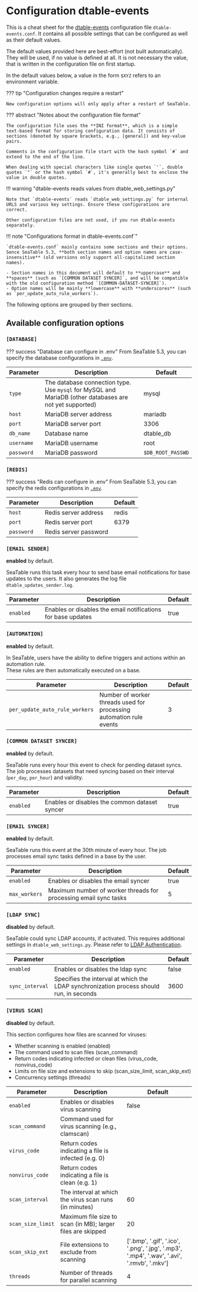 # Configuration dtable-events

This is a cheat sheet for the [dtable-events](/introduction/architecture/#seatable-server-container) configuration file `dtable-events.conf`. It contains all possible settings that can be configured as well as their default values.

The default values provided here are best-effort (not built automatically). They will be used, if no value is defined at all. It is not necessary the value, that is written in the configuration file on first startup.

In the default values below, a value in the form `$XYZ` refers to an environment variable.

??? tip "Configuration changes require a restart"

    New configuration options will only apply after a restart of SeaTable.

??? abstract "Notes about the configuration file format"

    The configuration file uses the **INI format**, which is a simple text-based format for storing configuration data. It consists of sections (denoted by square brackets, e.g., [general]) and key-value pairs.

    Comments in the configuration file start with the hash symbol `#` and extend to the end of the line.

    When dealing with special characters like single quotes `'`, double quotes `"` or the hash symbol `#`, it's generally best to enclose the value in double quotes.

!!! warning "dtable-events reads values from dtable_web_settings.py"

    Note that `dtable-events` reads `dtable_web_settings.py` for internal URLS and various key settings. Ensure these configurations are correct.

    Other configuration files are not used, if you run dtable-events separately.

!!! note "Configurations format in dtable-events.conf`"

    `dtable-events.conf` mainly contains some sections and their options. Sence SeaTable 5.3, **both section names and option names are case-insensitive** (old versions only support all-capitalized section names). 
    
    - Section names in this document will default to **uppercase** and **spaces** (such as `[COMMON DATASET SYNCER]`, and will be compatible with the old configuration method `[COMMON-DATASET-SYNCER]`). 
    - Option names will be mainly **lowercase** with **underscores** (such as `per_update_auto_rule_workers`).

The following options are grouped by their sections.

## Available configuration options

### `[DATABASE]`

??? success "Database can configure in .env"
    From SeaTable 5.3, you can specify the database configurations in [`.env`](./environment-variables.md#table-of-settings).

| Parameter  | Description                                                                                             | Default           |
| ---------- | ------------------------------------------------------------------------------------------------------- | ----------------- |
| `type`     | The database connection type. Use `mysql` for MySQL and MariaDB (other databases are not yet supported) | mysql             |
| `host`     | MariaDB server address                                                                                  | mariadb           |
| `port`     | MariaDB server port                                                                                     | 3306              |
| `db_name`  | Database name                                                                                           | dtable_db         |
| `username` | MariaDB username                                                                                        | root              |
| `password` | MariaDB password                                                                                        | `$DB_ROOT_PASSWD` |

### `[REDIS]`

??? success "Redis can configure in .env"
    From SeaTable 5.3, you can specify the redis configurations in [`.env`](./environment-variables.md#table-of-settings).

| Parameter  | Description           | Default |
| ---------- | --------------------- | ------- |
| `host`     | Redis server address  | redis   |
| `port`     | Redis server port     | 6379    |
| `password` | Redis server password |         |

### `[EMAIL SENDER]`

**enabled** by default.

SeaTable runs this task every hour to send base email notifications for base updates to the users. It also generates the log file `dtable_updates_sender.log`.

| Parameter | Description                                                  | Default |
| --------- | ------------------------------------------------------------ | ------- |
| `enabled` | Enables or disables the email notifications for base updates | true    |

### `[AUTOMATION]`

**enabled** by default.

In SeaTable, users have the ability to define triggers and actions within an automation rule.  
These rules are then automatically executed on a base.

| Parameter                      | Description                                                                                                          | Default |
| ------------------------------ | -------------------------------------------------------------------------------------------------------------------- | ------- |
| `per_update_auto_rule_workers` | Number of worker threads used for processing automation rule events                                                  | 3       |

### `[COMMON DATASET SYNCER]`

**enabled** by default.

SeaTable runs every hour this event to check for pending dataset syncs. The job processes datasets that need syncing based on their interval (`per_day`, `per_hour`) and validity.

| Parameter | Description                                   | Default |
| --------- | --------------------------------------------- | ------- |
| `enabled` | Enables or disables the common dataset syncer | true    |

### `[EMAIL SYNCER]`

**enabled** by default.

SeaTable runs this event at the 30th minute of every hour. The job processes email sync tasks defined in a base by the user.

| Parameter     | Description                                                      | Default |
| ------------- | ---------------------------------------------------------------- | ------- |
| `enabled`     | Enables or disables the email syncer                             | true    |
| `max_workers` | Maximum number of worker threads for processing email sync tasks | 5       |

### `[LDAP SYNC]`

**disabled** by default.

SeaTable could sync LDAP accounts, if activated. This requires additional settings in `dtable_web_settings.py`. Please refer to [LDAP Authentication](../configuration/authentication/ldap.md).

| Parameter       | Description                                                                             | Default |
| --------------- | --------------------------------------------------------------------------------------- | ------- |
| `enabled`       | Enables or disables the ldap sync                                                       | false   |
| `sync_interval` | Specifies the interval at which the LDAP synchronization process should run, in seconds | 3600    |

### `[VIRUS SCAN]`

**disabled** by default.

This section configures how files are scanned for viruses:

- Whether scanning is enabled (enabled)
- The command used to scan files (scan_command)
- Return codes indicating infected or clean files (virus_code, nonvirus_code)
- Limits on file size and extensions to skip (scan_size_limit, scan_skip_ext)
- Concurrency settings (threads)

| Parameter         | Description                                                 | Default                                                                                   |
| ----------------- | ----------------------------------------------------------- | ----------------------------------------------------------------------------------------- |
| `enabled`         | Enables or disables virus scanning                          | false                                                                                     |
| `scan_command`    | Command used for virus scanning (e.g., clamscan)            |                                                                                           |
| `virus_code`      | Return codes indicating a file is infected (e.g. 0)         |                                                                                           |
| `nonvirus_code`   | Return codes indicating a file is clean (e.g. 1)            |                                                                                           |
| `scan_interval`   | The interval at which the virus scan runs (in minutes)      | 60                                                                                        |
| `scan_size_limit` | Maximum file size to scan (in MB); larger files are skipped | 20                                                                                        |
| `scan_skip_ext`   | File extensions to exclude from scanning                    | ['.bmp', '.gif', '.ico', '.png', '.jpg', '.mp3', '.mp4', '.wav', '.avi', '.rmvb', '.mkv'] |
| `threads`         | Number of threads for parallel scanning                     | 4                                                                                         |
